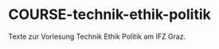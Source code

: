 COURSE-technik-ethik-politik
============================

Texte zur Vorlesung Technik Ethik Politik am IFZ Graz.